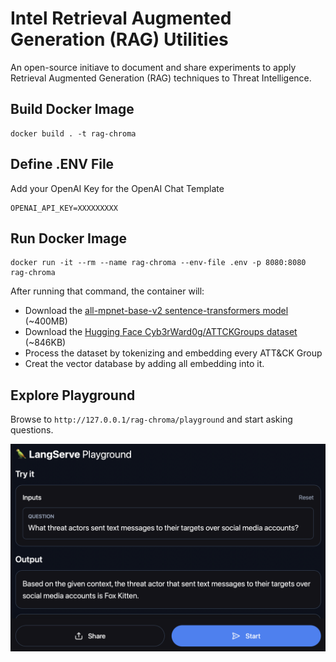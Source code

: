# Intel Retrieval Augmented Generation (RAG) Utilities

An open-source initiave to document and share experiments to apply Retrieval Augmented Generation (RAG) techniques to Threat Intelligence.

## Build Docker Image

```
docker build . -t rag-chroma
```

## Define .ENV File

Add your OpenAI Key for the OpenAI Chat Template

```
OPENAI_API_KEY=XXXXXXXXX
```

## Run Docker Image

```
docker run -it --rm --name rag-chroma --env-file .env -p 8080:8080 rag-chroma
```

After running that command, the container will:
* Download the [all-mpnet-base-v2 sentence-transformers model](https://huggingface.co/sentence-transformers/all-mpnet-base-v2) (~400MB)
* Download the [Hugging Face Cyb3rWard0g/ATTCKGroups dataset](https://huggingface.co/datasets/Cyb3rWard0g/ATTCKGroups) (~846KB)
* Process the dataset by tokenizing and embedding every ATT&CK Group
* Creat the vector database by adding all embedding into it.

## Explore Playground

Browse to `http://127.0.0.1/rag-chroma/playground` and start asking questions.

![](images/LangServer-Playground.png)